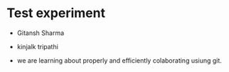 # Test experiment


- Gitansh Sharma

- kinjalk tripathi


- we are learning about properly and efficiently colaborating usiung git.

